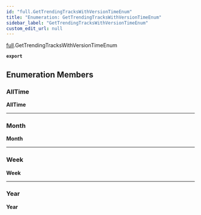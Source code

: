 ```yaml
---
id: "full.GetTrendingTracksWithVersionTimeEnum"
title: "Enumeration: GetTrendingTracksWithVersionTimeEnum"
sidebar_label: "GetTrendingTracksWithVersionTimeEnum"
custom_edit_url: null
---
```


[full](../namespaces/full.md).GetTrendingTracksWithVersionTimeEnum

**`export`**

## Enumeration Members

### AllTime

 **AllTime**

___

### Month

 **Month**

___

### Week

 **Week**

___

### Year

 **Year**
